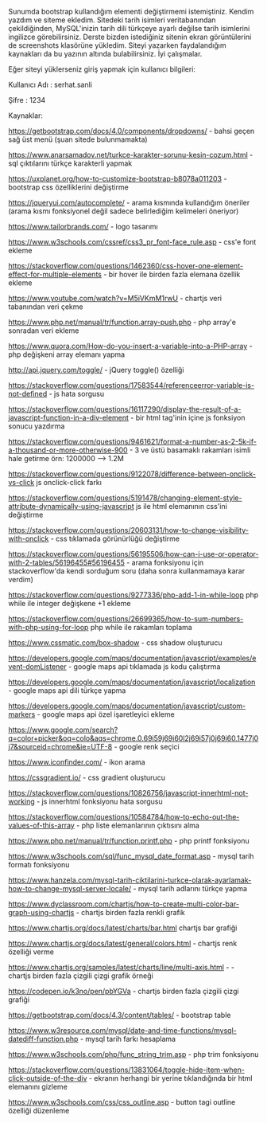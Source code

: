 Sunumda bootstrap kullandığım elementi değiştirmemi istemiştiniz. Kendim yazdım ve siteme ekledim. Sitedeki tarih isimleri veritabanından çekildiğinden, MySQL'inizin tarih dili türkçeye ayarlı değilse tarih isimlerini ingilizce görebilirsiniz. Derste bizden istediğiniz sitenin ekran görüntülerini de screenshots klasörüne yükledim. Siteyi yazarken  faydalandığım kaynakları da bu yazının altında bulabilirsiniz. İyi çalışmalar.

Eğer siteyi yüklerseniz giriş yapmak için kullanıcı bilgileri:

Kullanıcı Adı : serhat.sanli 

Şifre : 1234


Kaynaklar:

https://getbootstrap.com/docs/4.0/components/dropdowns/ - bahsi geçen sağ üst menü (şuan sitede bulunmamakta)

https://www.anarsamadov.net/turkce-karakter-sorunu-kesin-cozum.html - sql çıktılarını türkçe karakterli yapmak

https://uxplanet.org/how-to-customize-bootstrap-b8078a011203 - bootstrap css özelliklerini değiştirme

https://jqueryui.com/autocomplete/ - arama kısmında kullandığım öneriler (arama kısmı fonksiyonel değil sadece belirlediğim kelimeleri öneriyor)

https://www.tailorbrands.com/ - logo tasarımı

https://www.w3schools.com/cssref/css3_pr_font-face_rule.asp - css'e font ekleme

https://stackoverflow.com/questions/1462360/css-hover-one-element-effect-for-multiple-elements - bir hover ile birden fazla elemana özellik ekleme

https://www.youtube.com/watch?v=M5iVKmM1rwU - chartjs veri tabanından veri çekme

https://www.php.net/manual/tr/function.array-push.php - php array'e sonradan veri ekleme

https://www.quora.com/How-do-you-insert-a-variable-into-a-PHP-array - php değişkeni array elemanı yapma

http://api.jquery.com/toggle/ - jQuery toggle() özelliği

https://stackoverflow.com/questions/17583544/referenceerror-variable-is-not-defined - js hata sorgusu

https://stackoverflow.com/questions/16117290/display-the-result-of-a-javascript-function-in-a-div-element - bir html tag'inin içine js fonksiyon sonucu yazdırma

https://stackoverflow.com/questions/9461621/format-a-number-as-2-5k-if-a-thousand-or-more-otherwise-900 - 3 ve üstü basamaklı rakamları isimli hale getirme örn: 1200000 --> 1.2M

https://stackoverflow.com/questions/9122078/difference-between-onclick-vs-click js onclick-click farkı

https://stackoverflow.com/questions/5191478/changing-element-style-attribute-dynamically-using-javascript js ile html elemanının css'ini değiştirme

https://stackoverflow.com/questions/20603131/how-to-change-visibility-with-onclick - css tıklamada görünürlüğü değiştirme

https://stackoverflow.com/questions/56195506/how-can-i-use-or-operator-with-2-tables/56196455#56196455 - arama fonksiyonu için stackoverflow'da kendi sorduğum soru (daha sonra kullanmamaya karar verdim)

https://stackoverflow.com/questions/9277336/php-add-1-in-while-loop php while ile integer değişkene +1 ekleme

https://stackoverflow.com/questions/26699365/how-to-sum-numbers-with-php-using-for-loop php while ile rakamları toplama

https://www.cssmatic.com/box-shadow - css shadow oluşturucu

https://developers.google.com/maps/documentation/javascript/examples/event-domListener - google maps api tıklamada js kodu çalıştırma

https://developers.google.com/maps/documentation/javascript/localization - google maps api dili türkçe yapma

https://developers.google.com/maps/documentation/javascript/custom-markers - google maps api özel işaretleyici ekleme

https://www.google.com/search?q=color+picker&oq=colo&aqs=chrome.0.69i59j69i60l2j69i57j0j69i60.1477j0j7&sourceid=chrome&ie=UTF-8 - google renk seçici

https://www.iconfinder.com/ - ikon arama

https://cssgradient.io/ - css gradient oluşturucu

https://stackoverflow.com/questions/10826756/javascript-innerhtml-not-working - js innerhtml fonksiyonu hata sorgusu

https://stackoverflow.com/questions/10584784/how-to-echo-out-the-values-of-this-array - php liste elemanlarının çıktısını alma

https://www.php.net/manual/tr/function.printf.php - php printf fonksiyonu

https://www.w3schools.com/sql/func_mysql_date_format.asp - mysql tarih formatı fonksiyonu

https://www.hanzela.com/mysql-tarih-ciktilarini-turkce-olarak-ayarlamak-how-to-change-mysql-server-locale/ - mysql tarih adlarını türkçe yapma

https://www.dyclassroom.com/chartjs/how-to-create-multi-color-bar-graph-using-chartjs - chartjs birden fazla renkli grafik

https://www.chartjs.org/docs/latest/charts/bar.html chartjs bar grafiği

https://www.chartjs.org/docs/latest/general/colors.html - chartjs renk özelliği verme

https://www.chartjs.org/samples/latest/charts/line/multi-axis.html - - chartjs birden fazla çizgili çizgi grafik örneği

https://codepen.io/k3no/pen/pbYGVa - chartjs birden fazla çizgili çizgi grafiği

https://getbootstrap.com/docs/4.3/content/tables/ - bootstrap table

https://www.w3resource.com/mysql/date-and-time-functions/mysql-datediff-function.php - mysql tarih farkı hesaplama

https://www.w3schools.com/php/func_string_trim.asp - php trim fonksiyonu

https://stackoverflow.com/questions/13831064/toggle-hide-item-when-click-outside-of-the-div - ekranın herhangi bir yerine tıklandığında bir html elemanını gizleme

https://www.w3schools.com/css/css_outline.asp - button tagi outline özelliği düzenleme





